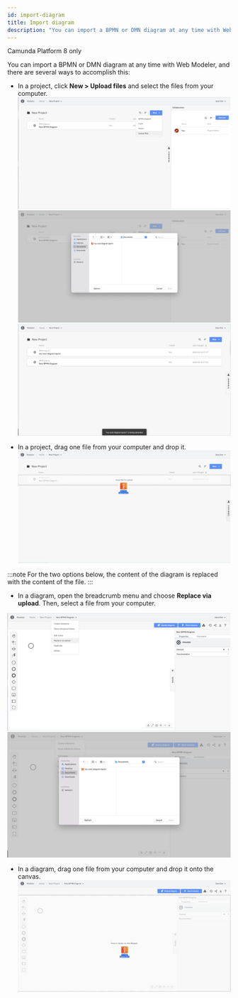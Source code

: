 ```yaml
---
id: import-diagram
title: Import diagram
description: "You can import a BPMN or DMN diagram at any time with Web Modeler."
---
```


<span class="badge badge--cloud">Camunda Platform 8 only</span>

You can import a BPMN or DMN diagram at any time with Web Modeler, and there are several ways to accomplish this:

- In a project, click **New > Upload files** and select the files from your computer.
  ![import diagram](img/import-diagram/web-modeler-upload-file-menu-item.png)
  ![import diagram](img/import-diagram/web-modeler-upload-file-choose.png)
  ![import diagram](img/import-diagram/web-modeler-upload-file-completed.png)

- In a project, drag one file from your computer and drop it.
  ![import diagram](img/import-diagram/web-modeler-project-drag-and-drop.png)

:::note
For the two options below, the content of the diagram is replaced with the content of the file.
:::

- In a diagram, open the breadcrumb menu and choose **Replace via upload**. Then, select a file from your computer.

![import diagram](img/import-diagram/web-modeler-replace-via-upload-menu-item.png)
![import diagram](img/import-diagram/web-modeler-replace-via-upload-choose.png)

- In a diagram, drag one file from your computer and drop it onto the canvas.
  ![import diagram](img/import-diagram/web-modeler-diagram-replace-via-drag-and-drop.png)

